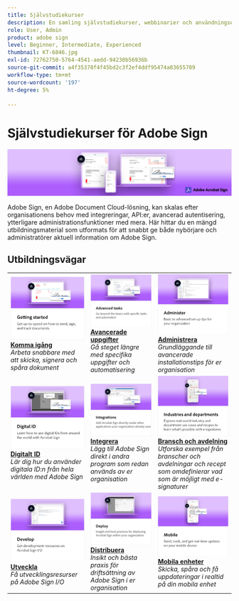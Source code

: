 ```yaml
---
title: Självstudiekurser
description: En samling självstudiekurser, webbinarier och användningsexempel som utformats för att snabbt hålla både nybörjare och administratörer uppdaterade om Adobe Sign
role: User, Admin
product: adobe sign
level: Beginner, Intermediate, Experienced
thumbnail: KT-6846.jpg
exl-id: 72762750-5764-4541-aedd-94230b56936b
source-git-commit: a4f35378f4f45bd2c3f2ef4ddf95474a83655709
workflow-type: tm+mt
source-wordcount: '197'
ht-degree: 5%

---
```


# Självstudiekurser för Adobe Sign

![Adobe Sign Hero Image](assets/Hero_Sign.jpg)

Adobe Sign, en Adobe Document Cloud-lösning, kan skalas efter organisationens behov med integreringar, API:er, avancerad autentisering, ytterligare administrationsfunktioner med mera. Här hittar du en mängd utbildningsmaterial som utformats för att snabbt ge både nybörjare och administratörer aktuell information om Adobe Sign.

## Utbildningsvägar

<table style="table-layout:fixed">
<tr>
  <td>
    <a href="sign-beginner-tutorials/beginner-users-overview.md">
      <img alt="Komma igång" src="assets/AS_Title_Getting-Started.png" />
    </a>
    <div>
    <a href="sign-beginner-tutorials/beginner-users-overview.md"><strong>Komma igång</strong></a>
    </div>
    <em>Arbeta snabbare med att skicka, signera och spåra dokument</em>
    <br>
  </td>
  <td>
    <a href="sign-advanced-users/advanced-users-overview.md">
      <img alt="Avancerade uppgifter" src="assets/AS_Title_Advanced.png" />
    </a>
    <div>
    <a href="sign-advanced-users/advanced-users-overview.md"><strong>Avancerade uppgifter</strong></a>
    </div>
    <em>Gå steget längre med specifika uppgifter och automatisering</em>
    <br>
  </td>  
  <td>
    <a href="admin/intro-admin-overview.md">
      <img alt="Administrera" src="assets/AS_Title_Administer.png" />
    </a>
    <div>
    <a href="admin/intro-admin-overview.md"><strong>Administrera</strong></a>
    </div>
    <em>Grundläggande till avancerade installationstips för er organisation</em>
    <br>
  </td>
</tr>
<tr>
  <td>
    <a href="digitalid/digitalid-overview.md">
      <img alt="Digitalt ID" src="assets/AS_Title_DigitalID.png" />
    </a>
    <div>
    <a href="digitalid/digitalid-overview.md"><strong>Digitalt ID</strong></a>
    </div>
    <em>Lär dig hur du använder digitala ID:n från hela världen med Adobe Sign</em>
    <br>
  </td>
  <td>
    <a href="integrations/integrations-overview.md">
      <img alt="Integrera" src="assets/AS_Title_Integrate.png" />
    </a>
    <div>
    <a href="integrations/integrations-overview.md"><strong>Integrera</strong></a>
    </div>
    <em>Lägg till Adobe Sign direkt i andra program som redan används av er organisation</em>
    <br>
  </td>
  <td>
    <a href="sign-usecase/expand-inspire-overview.md">
      <img alt="Bransch och avdelning" src="assets/AS_Title_Industry.png" />
    </a>
    <div>
    <a href="sign-usecase/expand-inspire-overview.md"><strong>Bransch och avdelning</strong></a>
    </div>
    <em>Utforska exempel från branscher och avdelningar och recept som omdefinierar vad som är möjligt med e-signaturer</em>
    <br>
  </td>
</tr>
<tr>
  <td>
    <a href="develop/develop-overview.md">
      <img alt="Utveckla" src="assets/AS_Title_Develop.png" />
    </a>
    <div>
    <a href="develop/develop-overview.md"><strong>Utveckla</strong></a>
    </div>
    <em>Få utvecklingsresurser på Adobe Sign I/O</em>
    <br>
  </td>
   <td>
    <a href="deploy-overview.md">
      <img alt="Distribuera" src="assets/AS_Title_Deploy.png" />
    </a>
    <div>
    <a href="deploy-overview.md"><strong>Distribuera</strong></a>
    </div>
    <em>Insikt och bästa praxis för driftsättning av Adobe Sign i er organisation</em>
    <br>
  </td>
  <td>
    <a href="mobile/mobile-overview.md">
      <img alt="Mobila enheter" src="assets/AS_Title_Mobile.png" />
    </a>
    <div>
    <a href="mobile/mobile-overview.md"><strong>Mobila enheter</strong></a>
    </div>
    <em>Skicka, spåra och få uppdateringar i realtid på din mobila enhet</em>
    <br>
  </td>  
</tr>
</table>
